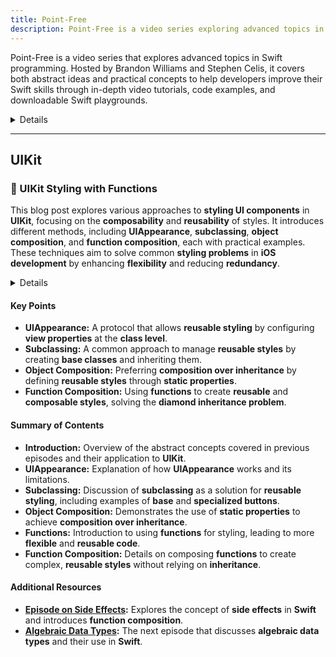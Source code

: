 ```yaml
---
title: Point-Free
description: Point-Free is a video series exploring advanced topics in the Swift programming language. Hosted by industry experts Brandon Williams and Stephen Celis, the series covers a wide range of abstract and practical concepts with downloadable Swift playgrounds and video transcripts for easy reference.
---
```


Point-Free is a video series that explores advanced topics in Swift programming. Hosted by Brandon Williams and Stephen Celis, it covers both abstract ideas and practical concepts to help developers improve their Swift skills through in-depth video tutorials, code examples, and downloadable Swift playgrounds.

<details>
**URL:** https://www.pointfree.co

**Authors:** `Brandon Williams` and `Stephen Celis`

**Complexity Levels:**
   - **Beginner:** 10%
   - **Intermediate:** 30%
   - **Advanced:** 60%

**Frequency of Posting:** Weekly

**Types of Content:**
   - **Videos:** 70% (In-depth video tutorials)
   - **Articles:** 20% (Accompanying blog posts)
   - **Interactive Content:** 10% (Playground downloads and examples)

**Additional Features:**
   - **Newsletter:** Available for regular updates and news.
   - **Collections:** Curated series of videos on specific topics.
   - **Free Episodes:** Access to select free episodes and resources.
</details>

<LinkCard title="Visit Point-Free" href="https://www.pointfree.co" />

---

## **UIKit**

### 🔵 UIKit Styling with Functions

This blog post explores various approaches to **styling UI components** in **UIKit**, focusing on the **composability** and **reusability** of styles. It introduces different methods, including **UIAppearance**, **subclassing**, **object composition**, and **function composition**, each with practical examples. These techniques aim to solve common **styling problems** in **iOS development** by enhancing **flexibility** and reducing **redundancy**.

<details>

**URL:** https://www.pointfree.co/episodes/ep3-uikit-styling-with-functions

**Published:** February 12, 2018

**Authors:** `Point-Free`

**Tags:**  
`UIKit`, `iOS Development`, `Swift`, `UI Styling`

</details>

#### Key Points
- **UIAppearance:** A protocol that allows **reusable styling** by configuring **view properties** at the **class level**.
- **Subclassing:** A common approach to manage **reusable styles** by creating **base classes** and inheriting them.
- **Object Composition:** Preferring **composition over inheritance** by defining **reusable styles** through **static properties**.
- **Function Composition:** Using **functions** to create **reusable** and **composable styles**, solving the **diamond inheritance problem**.

#### Summary of Contents
- **Introduction:** Overview of the abstract concepts covered in previous episodes and their application to **UIKit**.
- **UIAppearance:** Explanation of how **UIAppearance** works and its limitations.
- **Subclassing:** Discussion of **subclassing** as a solution for **reusable styling**, including examples of **base** and **specialized buttons**.
- **Object Composition:** Demonstrates the use of **static properties** to achieve **composition over inheritance**.
- **Functions:** Introduction to using **functions** for styling, leading to more **flexible** and **reusable code**.
- **Function Composition:** Details on composing **functions** to create complex, **reusable styles** without relying on **inheritance**.

#### Additional Resources
- **[Episode on Side Effects](https://www.pointfree.co/episodes/ep2-side-effects):** Explores the concept of **side effects** in **Swift** and introduces **function composition**.
- **[Algebraic Data Types](https://www.pointfree.co/episodes/ep4-algebraic-data-types):** The next episode that discusses **algebraic data types** and their use in **Swift**.

<LinkCard title="Read Full Article" href="https://www.pointfree.co/episodes/ep3-uikit-styling-with-functions" />
